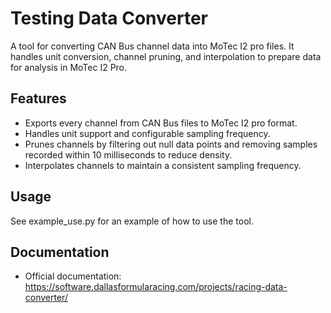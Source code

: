 # Testing Data Converter

A tool for converting CAN Bus channel data into MoTec I2 pro files. It handles unit conversion, channel pruning, and interpolation to prepare data for analysis in MoTec I2 Pro.

## Features

- Exports every channel from CAN Bus files to MoTec I2 pro format.
- Handles unit support and configurable sampling frequency.
- Prunes channels by filtering out null data points and removing samples recorded within 10 milliseconds to reduce density.
- Interpolates channels to maintain a consistent sampling frequency.

## Usage

See example_use.py for an example of how to use the tool.

## Documentation

- Official documentation: https://software.dallasformularacing.com/projects/racing-data-converter/
